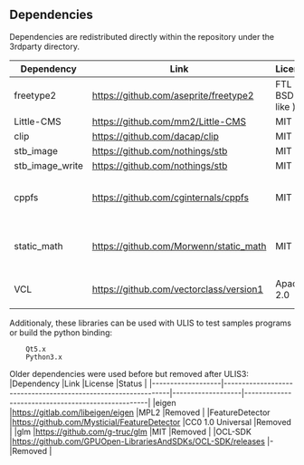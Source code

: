 ## Dependencies
Dependencies are redistributed directly within the repository under the 3rdparty directory.

|Dependency         |Link                                                           |License            |Status                                             |
|-------------------|---------------------------------------------------------------|-------------------|---------------------------------------------------|
|freetype2          |https://github.com/aseprite/freetype2                          |FTL ( BSD-like )   |Keep                                               |
|Little-CMS         |https://github.com/mm2/Little-CMS                              |MIT                |Keep                                               |
|clip               |https://github.com/dacap/clip                                  |MIT                |Keep for now                                       |
|stb_image          |https://github.com/nothings/stb                                |MIT                |Keep for now                                       |
|stb_image_write    |https://github.com/nothings/stb                                |MIT                |Keep for now                                       |
|cppfs              |https://github.com/cginternals/cppfs                           |MIT                |Remove and use std::filesystem instead             |
|static_math        |https://github.com/Morwenn/static_math                         |MIT                |Remove and use basic static operations             |
|VCL                |https://github.com/vectorclass/version1                        |Apache 2.0         |Remove and use raw SIMD calls                      |

Additionaly, these libraries can be used with ULIS to test samples programs or build the python binding:

        Qt5.x
        Python3.x

Older dependencies were used before but removed after ULIS3:
|Dependency         |Link                                                           |License            |Status                                             |
|-------------------|---------------------------------------------------------------|-------------------|---------------------------------------------------|
|eigen              |https://gitlab.com/libeigen/eigen                              |MPL2               |Removed                                            |
|FeatureDetector    |https://github.com/Mysticial/FeatureDetector                   |CC0 1.0 Universal  |Removed                                            |
|glm                |https://github.com/g-truc/glm                                  |MIT                |Removed                                            |
|OCL-SDK            |https://github.com/GPUOpen-LibrariesAndSDKs/OCL-SDK/releases   |-                  |Removed                                            |
